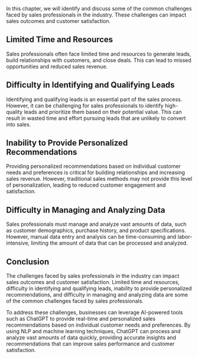 
In this chapter, we will identify and discuss some of the common challenges faced by sales professionals in the industry. These challenges can impact sales outcomes and customer satisfaction.

Limited Time and Resources
--------------------------

Sales professionals often face limited time and resources to generate leads, build relationships with customers, and close deals. This can lead to missed opportunities and reduced sales revenue.

Difficulty in Identifying and Qualifying Leads
----------------------------------------------

Identifying and qualifying leads is an essential part of the sales process. However, it can be challenging for sales professionals to identify high-quality leads and prioritize them based on their potential value. This can result in wasted time and effort pursuing leads that are unlikely to convert into sales.

Inability to Provide Personalized Recommendations
-------------------------------------------------

Providing personalized recommendations based on individual customer needs and preferences is critical for building relationships and increasing sales revenue. However, traditional sales methods may not provide this level of personalization, leading to reduced customer engagement and satisfaction.

Difficulty in Managing and Analyzing Data
-----------------------------------------

Sales professionals must manage and analyze vast amounts of data, such as customer demographics, purchase history, and product specifications. However, manual data entry and analysis can be time-consuming and labor-intensive, limiting the amount of data that can be processed and analyzed.

Conclusion
----------

The challenges faced by sales professionals in the industry can impact sales outcomes and customer satisfaction. Limited time and resources, difficulty in identifying and qualifying leads, inability to provide personalized recommendations, and difficulty in managing and analyzing data are some of the common challenges faced by sales professionals.

To address these challenges, businesses can leverage AI-powered tools such as ChatGPT to provide real-time and personalized sales recommendations based on individual customer needs and preferences. By using NLP and machine learning techniques, ChatGPT can process and analyze vast amounts of data quickly, providing accurate insights and recommendations that can improve sales performance and customer satisfaction.
